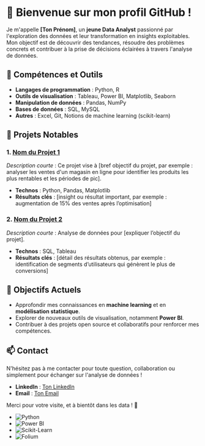 # 👋 Bienvenue sur mon profil GitHub !

Je m'appelle **[Ton Prénom]**, un **jeune Data Analyst** passionné par l'exploration des données et leur transformation en insights exploitables. Mon objectif est de découvrir des tendances, résoudre des problèmes concrets et contribuer à la prise de décisions éclairées à travers l'analyse de données.

## 🧰 Compétences et Outils
- **Langages de programmation** : Python, R
- **Outils de visualisation** : Tableau, Power BI, Matplotlib, Seaborn
- **Manipulation de données** : Pandas, NumPy
- **Bases de données** : SQL, MySQL
- **Autres** : Excel, Git, Notions de machine learning (scikit-learn)

## 📝 Projets Notables

### 1. [Nom du Projet 1](lien_vers_projet)
*Description courte* : Ce projet vise à [bref objectif du projet, par exemple : analyser les ventes d'un magasin en ligne pour identifier les produits les plus rentables et les périodes de pic].

- **Technos** : Python, Pandas, Matplotlib
- **Résultats clés** : [insight ou résultat important, par exemple : augmentation de 15% des ventes après l’optimisation]

### 2. [Nom du Projet 2](lien_vers_projet)
*Description courte* : Analyse de données pour [expliquer l’objectif du projet].

- **Technos** : SQL, Tableau
- **Résultats clés** : [détail des résultats obtenus, par exemple : identification de segments d’utilisateurs qui génèrent le plus de conversions]

## 🎯 Objectifs Actuels
- Approfondir mes connaissances en **machine learning** et en **modélisation statistique**.
- Explorer de nouveaux outils de visualisation, notamment **Power BI**.
- Contribuer à des projets open source et collaboratifs pour renforcer mes compétences.

## 📫 Contact
N'hésitez pas à me contacter pour toute question, collaboration ou simplement pour échanger sur l'analyse de données !

- **LinkedIn** : [Ton LinkedIn](https://linkedin.com/in/tonprofil)
- **Email** : [Ton Email](mailto:tonemail@example.com)

Merci pour votre visite, et à bientôt dans les data ! 🚀


- ![Python](https://img.shields.io/badge/Python-3776AB?style=for-the-badge&logo=python&logoColor=white)
- ![Power BI](https://img.shields.io/badge/Power%20BI-F2C811?style=for-the-badge&logo=power-bi&logoColor=black)
- ![Scikit-Learn](https://img.shields.io/badge/Scikit--Learn-F7931E?style=for-the-badge&logo=scikit-learn&logoColor=white)
- ![Folium](https://img.shields.io/badge/Folium-34A853?style=for-the-badge&logo=folium&logoColor=white)


